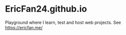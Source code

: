 # EricFan24.github.io
Playground where I learn, test and host web projects. See https://ericfan.me/
